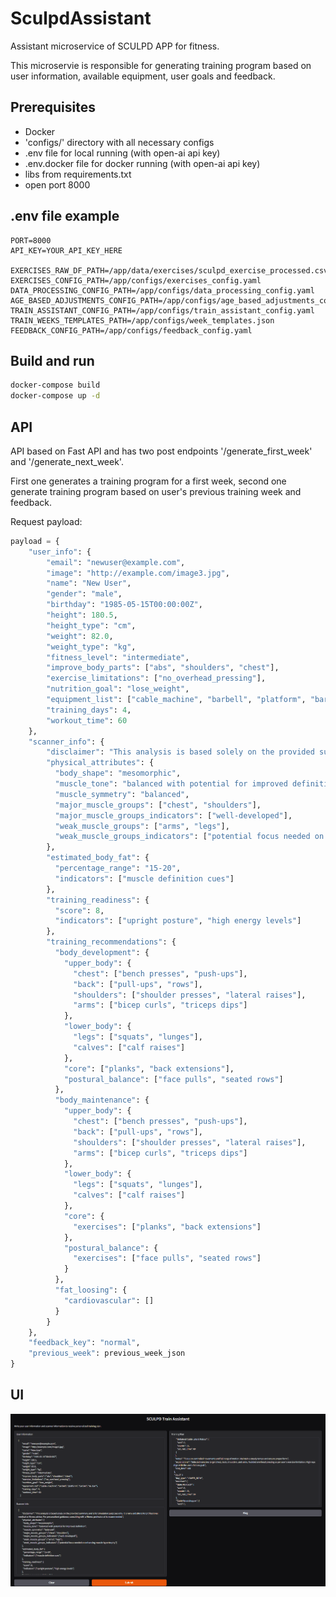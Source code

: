 # SculpdAssistant

Assistant microservice of SCULPD APP for fitness.

This microservie is responsible for generating training program based on user information, available equipment, user goals and feedback.

## Prerequisites

- Docker
- 'configs/' directory with all necessary configs
- .env file for local running (with open-ai api key)
- .env.docker file for docker running (with open-ai api key)
- libs from requirements.txt
- open port 8000


## .env file example

``` dotenv
PORT=8000
API_KEY=YOUR_API_KEY_HERE

EXERCISES_RAW_DF_PATH=/app/data/exercises/sculpd_exercise_processed.csv
EXERCISES_CONFIG_PATH=/app/configs/exercises_config.yaml
DATA_PROCESSING_CONFIG_PATH=/app/configs/data_processing_config.yaml
AGE_BASED_ADJUSTMENTS_CONFIG_PATH=/app/configs/age_based_adjustments_config.yaml
TRAIN_ASSISTANT_CONFIG_PATH=/app/configs/train_assistant_config.yaml
TRAIN_WEEKS_TEMPLATES_PATH=/app/configs/week_templates.json
FEEDBACK_CONFIG_PATH=/app/configs/feedback_config.yaml
```

## Build and run

```bash
docker-compose build 
docker-compose up -d
```

## API

API based on Fast API and has two post endpoints '/generate_first_week' and '/generate_next_week'.

First one generates a training program for a first week, second one generate training program based on user's previous training week and feedback.

Request payload:

```python
payload = {
    "user_info": {
        "email": "newuser@example.com",
        "image": "http://example.com/image3.jpg",
        "name": "New User",
        "gender": "male",
        "birthday": "1985-05-15T00:00:00Z",
        "height": 180.5,
        "height_type": "cm",
        "weight": 82.0,
        "weight_type": "kg",
        "fitness_level": "intermediate",
        "improve_body_parts": ["abs", "shoulders", "chest"],
        "exercise_limitations": ["no_overhead_pressing"],
        "nutrition_goal": "lose_weight",
        "equipment_list": ["cable_machine", "barbell", "platform", "barbell", "ez_bar"],
        "training_days": 4,
        "workout_time": 60
    },
    "scanner_info": {
        "disclaimer": "This analysis is based solely on the provided summary and is for simulation purposes only. It is not a substitute for professional medical or fitness advice. For personalized guidance, consulting with a fitness professional is recommended.",
        "physical_attributes": {
          "body_shape": "mesomorphic",
          "muscle_tone": "balanced with potential for improved definition",
          "muscle_symmetry": "balanced",
          "major_muscle_groups": ["chest", "shoulders"],
          "major_muscle_groups_indicators": ["well-developed"],
          "weak_muscle_groups": ["arms", "legs"],
          "weak_muscle_groups_indicators": ["potential focus needed on enhancing muscle hypertrophy"]
        },
        "estimated_body_fat": {
          "percentage_range": "15-20",
          "indicators": ["muscle definition cues"]
        },
        "training_readiness": {
          "score": 8,
          "indicators": ["upright posture", "high energy levels"]
        },
        "training_recommendations": {
          "body_development": {
            "upper_body": {
              "chest": ["bench presses", "push-ups"],
              "back": ["pull-ups", "rows"],
              "shoulders": ["shoulder presses", "lateral raises"],
              "arms": ["bicep curls", "triceps dips"]
            },
            "lower_body": {
              "legs": ["squats", "lunges"],
              "calves": ["calf raises"]
            },
            "core": ["planks", "back extensions"],
            "postural_balance": ["face pulls", "seated rows"]
          },
          "body_maintenance": {
            "upper_body": {
              "chest": ["bench presses", "push-ups"],
              "back": ["pull-ups", "rows"],
              "shoulders": ["shoulder presses", "lateral raises"],
              "arms": ["bicep curls", "triceps dips"]
            },
            "lower_body": {
              "legs": ["squats", "lunges"],
              "calves": ["calf raises"]
            },
            "core": {
              "exercises": ["planks", "back extensions"]
            },
            "postural_balance": {
              "exercises": ["face pulls", "seated rows"]
            }
          },
          "fat_loosing": {
            "cardiovascular": []
          }
        }
    },
    "feedback_key": "normal",
    "previous_week": previous_week_json
}
```

## UI

![](resourses/ui_screenshot.png)